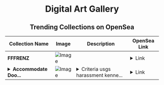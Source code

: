 <div align="center">

# Digital Art Gallery

## Trending Collections on OpenSea

| Collection Name                       | Image                                                                                     | Description                       | OpenSea Link                                                                                          |
|---------------------------------------|-------------------------------------------------------------------------------------------|-----------------------------------|--------------------------------------------------------------------------------------------------------|
| **FFFRЕNZ** | ![Image](https://i.seadn.io/s/raw/files/8cf5b8b883ae8e61e92732c17987e4cd.gif?w=500&auto=format?w=200&auto=format) |  | <details><summary>Link</summary>[FFFRЕNZ](https://opensea.io/collection/fffrenz-290)</details> |
| **<details><summary>Accommodate Doo...</summary>Accommodate Doors</details>** | ![Image](https://i.seadn.io/s/raw/files/113543af24871f56f2a83274e7f73308.jpg?w=500&auto=format?w=200&auto=format) | <details><summary>Criteria usgs harassment kenne...</summary>Criteria usgs harassment kennedy shell around rankings</details> | <details><summary>Link</summary>[Accommodate Doors](https://opensea.io/collection/accommodate-doors)</details> |

</div>